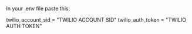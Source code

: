 In your .env file paste this:

twilio_account_sid = "TWILIO ACCOUNT SID"
twilio_auth_token = "TWILIO AUTH TOKEN"